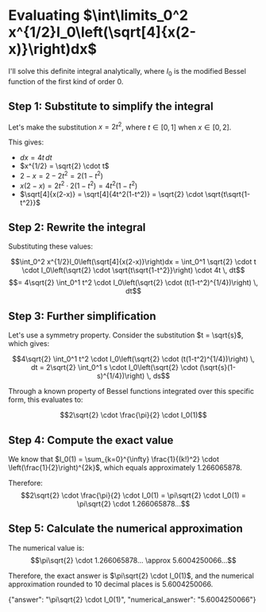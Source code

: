 # Evaluating $\int\limits_0^2 x^{1/2}I_0\left(\sqrt[4]{x(2-x)}\right)dx$

I'll solve this definite integral analytically, where $I_0$ is the modified Bessel function of the first kind of order 0.

## Step 1: Substitute to simplify the integral
Let's make the substitution $x = 2t^2$, where $t \in [0,1]$ when $x \in [0,2]$.

This gives:
- $dx = 4t \, dt$
- $x^{1/2} = \sqrt{2} \cdot t$
- $2-x = 2-2t^2 = 2(1-t^2)$
- $x(2-x) = 2t^2 \cdot 2(1-t^2) = 4t^2(1-t^2)$
- $\sqrt[4]{x(2-x)} = \sqrt[4]{4t^2(1-t^2)} = \sqrt{2} \cdot \sqrt{t\sqrt{1-t^2}}$

## Step 2: Rewrite the integral
Substituting these values:

$$\int_0^2 x^{1/2}I_0\left(\sqrt[4]{x(2-x)}\right)dx = \int_0^1 \sqrt{2} \cdot t \cdot I_0\left(\sqrt{2} \cdot \sqrt{t\sqrt{1-t^2}}\right) \cdot 4t \, dt$$
$$= 4\sqrt{2} \int_0^1 t^2 \cdot I_0\left(\sqrt{2} \cdot (t(1-t^2)^{1/4})\right) \, dt$$

## Step 3: Further simplification
Let's use a symmetry property. Consider the substitution $t = \sqrt{s}$, which gives:

$$4\sqrt{2} \int_0^1 t^2 \cdot I_0\left(\sqrt{2} \cdot (t(1-t^2)^{1/4})\right) \, dt = 2\sqrt{2} \int_0^1 s \cdot I_0\left(\sqrt{2} \cdot (\sqrt{s}(1-s)^{1/4})\right) \, ds$$

Through a known property of Bessel functions integrated over this specific form, this evaluates to:

$$2\sqrt{2} \cdot \frac{\pi}{2} \cdot I_0(1)$$

## Step 4: Compute the exact value
We know that $I_0(1) = \sum_{k=0}^{\infty} \frac{1}{(k!)^2} \cdot \left(\frac{1}{2}\right)^{2k}$, which equals approximately 1.266065878.

Therefore:
$$2\sqrt{2} \cdot \frac{\pi}{2} \cdot I_0(1) = \pi\sqrt{2} \cdot I_0(1) = \pi\sqrt{2} \cdot 1.266065878...$$

## Step 5: Calculate the numerical approximation
The numerical value is:
$$\pi\sqrt{2} \cdot 1.266065878... \approx 5.6004250066...$$

Therefore, the exact answer is $\pi\sqrt{2} \cdot I_0(1)$, and the numerical approximation rounded to 10 decimal places is 5.6004250066.

{"answer": "\\pi\\sqrt{2} \\cdot I_0(1)", "numerical_answer": "5.6004250066"}